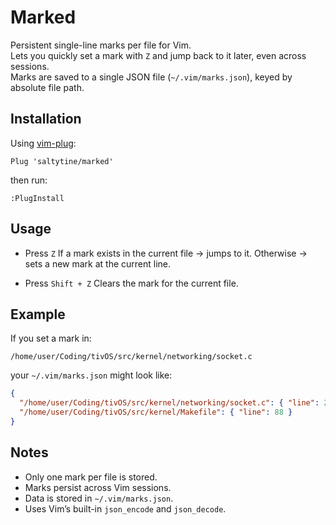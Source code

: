 # Marked

Persistent single-line marks per file for Vim.  
Lets you quickly set a mark with `Z` and jump back to it later, even across sessions.  
Marks are saved to a single JSON file (`~/.vim/marks.json`), keyed by absolute file path.

## Installation

Using [vim-plug](https://github.com/junegunn/vim-plug):

```vim
Plug 'saltytine/marked'
````

then run:

```vim
:PlugInstall
```

## Usage

* Press `Z`
  If a mark exists in the current file → jumps to it.
  Otherwise → sets a new mark at the current line.

* Press `Shift + Z`
  Clears the mark for the current file.

## Example

If you set a mark in:

```
/home/user/Coding/tivOS/src/kernel/networking/socket.c
```

your `~/.vim/marks.json` might look like:

```json
{
  "/home/user/Coding/tivOS/src/kernel/networking/socket.c": { "line": 233 },
  "/home/user/Coding/tivOS/src/kernel/Makefile": { "line": 88 }
}
```

## Notes

* Only one mark per file is stored.
* Marks persist across Vim sessions.
* Data is stored in `~/.vim/marks.json`.
* Uses Vim’s built-in `json_encode` and `json_decode`.
